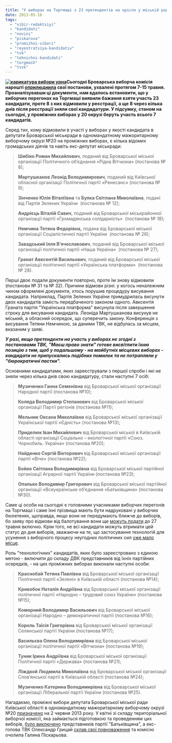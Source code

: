 ```yaml
---
title: "У виборах на Торгмаші з 23 претендентів на крісло у міській раді участь беруть лише семеро"
date: 2013-05-16
tags: 
  - "vibir-redaktsiyi"
  - "kandidati"
  - "novini"
  - "piskarova"
  - "promizhni-vibori"
  - "reyestratsiya-kandidativ"
  - "tvk"
  - "tehnichni-kandidati"
  - "torgmash"
  - "tsvk"
---
```


**[![карикатура вибори урна](https://mpz.brovary.org/wp-content/uploads/2012/10/karikatura-vibori-urna.jpg)](https://mpz.brovary.org/wp-content/uploads/2012/10/karikatura-vibori-urna.jpg)Сьогодні Броварська виборча комісія нарешті [оприлюднила](http://www.brovary.kiev.ua/vibori-2013r) свої постанови, ухвалені протягом 7-15 травня. Проаналізувавши ці документи, нам вдалось встановити, що у виборчих перегонах на Торгмаші виявили бажання взяти участь 23 кандидати, проте 8 з них відмовили у реєстрації, а ще 8 через кілька днів після реєстрації зняли свої кандидатури. У підсумку, станом на сьогодні, у проміжних виборах у 20 окрузі беруть участь всього 7 кандидатів.**

Серед тих, кому відмовили в участі у виборах у якості кандидата в депутати Броварської міськради в одномандатному мажоритарному виборчому окрузі №20 на проміжних виборах, є кілька відомих громадських діячів та навіть екс-депутат міськради:

> **Шибіко Роман Михайлович**, поданий від Броварської міської організації Політичного об’єднання «Рідна Вітчизна» (постанова № 8);
> 
> **Мартушканов Леонід Володимирович**, поданий від Київської обласної організації Політичної партії «Ренесанс» (постанова № 9);
> 
> **Зінченко Юлія Віталіївна** та **Булка Світлана Миколаївна**, подані від Партія Зелених України  (постанова № 12);
> 
> **Андрієць Віталій Савич**, поданий від Броварської міськрайонної організації партії «Громадянська солідарність»  (постанова № 18);
> 
> **Немчина Тетяна Федорівна,** подана від Броварської міської організації Соціалістичної партії України  (постанова № 26);
> 
> **Завадський Ілля В’ячеславович**, поданий від Броварської міської організації політичної партії «Наша Україна»  (постанова № 27);
> 
> **Гранат Авксентій Васильович**, поданий від Броварської міської організації політичної партії «Українська платформа»  (постанова № 28).

Перші двоє подали документи повторно, проте їм знову відмовили (постанови № 31 та № 32). Причини відмови різні: у когось неналежним чином оформлені документи, хтось порушив процедуру висування кандидата. Наприклад, Партія Зелених України примудрилась висунути двох кандидатів замість передбаченого законом одного. Авксентія Граната партія "Українська платформа" висунула після завершення строку для висування кандидата. Леоніда Мартушканова висунув не міський, а обласний осередок, що суперечить закону. Конференція з висування Тетяни Немчиною, за даними ТВК, не відбулась за місцем, вказаним у заяві.

_**У разі, якщо претенденти на участь у виборах не згодні з постановами ТВК, "Маєш право знати" готове висвітлити їхню позицію з тим, щоб у подальшому - на майбутніх місцевих виборах - кандидати не припускались подібних помилок та не потрапляли у "бюрократичні пастки".**_

Основними кандидатами, яких зареєстрували з першої спроби і які не зняли через кілька днів свою кандидатуру, стали наступні 7 осіб:

> **Музиченко Ганна Семенівна** від Броварської міської організації Народної партії (постанова №10);
> 
> **Коляда Володимир Степанович** від Броварської міської організації Партії регіонів (постанова №11);
> 
> **Мельник Оксана Миколаївна** від Броварської міської організації Української партії «Єдність» (постанова №13);
> 
> **Приделюк Іван Михайлович** від Броварської міської в Київській області організації Соціально – екологічної партії «Союз. Чорнобиль. Україна» (постанова №20);
> 
> **Найденко Сергій Вікторович** від Броварської міської організації партії «Віче» (постанова №22);
> 
> **Бойко Світлана Володимирівна** від Броварської міської партійної організації Аграрної партії України (постанова №23);
> 
> **Опалько Володимир Григорович** від Броварської міської партійної організації «Всеукраїнське об’єднання «Батьківщина» (постанова №30).

Саме ці особи на сьогодні є головними учасниками виборчих перегонів на Торгмаші і саме їхні прізвища мають бути надруковані у виборчих бюлетенях, щоправда, якщо вони не передумають ближче до виборів, бо заяву про відмови від балотування вони ще [можуть подати](https://mpz.brovary.org/kalendarniy-plan-vazhlivih-dat-promizhnih-viboriv-u-20-okruzi-m-brovari/) до 27 травня включно. Крім того, не всі кандидати можуть втримати цей статус до дня виборів, зважаючи на те, що застосування технологій для усунення з виборчого процесу неугодних політичних сил [уже мало місце](https://mpz.brovary.org/pidstupna-viyna-za-printsipovu-visotu/).

Роль "технологічних" кандидатів, яких було зареєстровано з єдиною метою - включити до складу ДВК представників від їхніх партійних осередків, - на цих проміжних виборах виконали наступні особи:

> **Краснобай Тетяна Павлівна** від Броварської міської організації Політичної партії «Зелені» в Київській області (постанова №14);
> 
> **Кривобок Наталія Андріївна** від Броварської міської організації політичної партії «Народно – трудовий союз України» (постанова №15);
> 
> **Коморний Володимир Васильович** від Броварської міської організації Народно – демократичної партії (постанова №16);
> 
> **Король Таїсія Григорівна** від Броварської міської організації Селянської партії України (постанова №17);
> 
> **Васильєва Олена Володимирівна** від Броварської міської організації політичної партії «Вітчизна» (постанова №19);
> 
> **Туник Ірина Андріївна** від Броварської міської організації Політичної партії «Держава» (постанова №21);
> 
> **Ліждвой Людмила Миколаївна** від Броварської міської організації Слов’янської партії в Київській області (постанова №24);
> 
> **Музиченко Катерина Володимирівна** від Броварської міської організації Ліберальної партії України (постанова №25).

Нагадаємо, проміжні вибори депутата Броварської міської ради Київської області в одномандатному мажоритарному виборчому окрузі №20 [призначено](https://mpz.brovary.org/zaminu-rizanenku-zhiteli-torgmashu-obiratimut-na-pochatku-lita/) на 2 червня 2013 року. У квітні зі складу територіальної виборчої комісії, яка займається підготовкою та проведенням цих виборів, [було виключено](https://mpz.brovary.org/brovarsku-viborchu-komisiyu-zachistili-vid-predstavnikiv-batkivshhini/) представників партії "Батьківщина", а екс-голова ТВК Олександр Грицай [склав свої повноваження](https://mpz.brovary.org/oleksandr-gritsay-bilshe-ne-keruvatime-viborami-u-brovarah/) та комісію очолила Галина Піскарьова.
